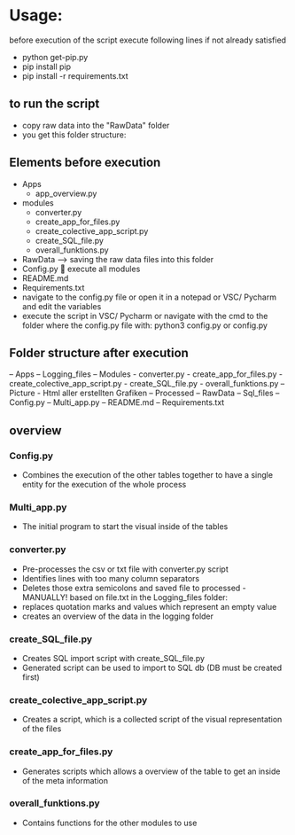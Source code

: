 # Usage:
before execution of the script execute following lines if not already satisfied  
- python get-pip.py
- pip install pip
- pip install -r requirements.txt

## to run the script
- copy raw data into the "RawData" folder
- you get this folder structure:


## Elements before execution 
-	Apps
    -	app_overview.py
-	modules
    -	converter.py
    -	create_app_for_files.py
    -	create_colective_app_script.py
    -	create_SQL_file.py
    -	overall_funktions.py      
-	RawData --> saving the raw data files into this folder
-	Config.py  execute all modules 
-	README.md
-	Requirements.txt
- navigate to the config.py file or open it in a notepad or VSC/ Pycharm and edit the variables
- execute the script in VSC/ Pycharm 
or navigate with the cmd to the folder where the config.py file with: python3 config.py or config.py



## Folder structure after execution

–	Apps
–	Logging_files
–	Modules
    -	converter.py
    -	create_app_for_files.py
    -	create_colective_app_script.py
    -	create_SQL_file.py
    -	overall_funktions.py
–	Picture
    -	Html aller erstellten Grafiken
–	Processed
–	RawData
–	Sql_files
–	Config.py
–	Multi_app.py
–	README.md
–	Requirements.txt

## overview

### Config.py 
-	Combines the execution of the other tables together to have a single entity for the execution of the whole process
### Multi_app.py 
-	The initial program to start the visual inside of the tables 


### converter.py 
-	 Pre-processes the csv or txt file with converter.py script
-	Identifies lines with too many column separators 
-	Deletes those extra semicolons and saved file to processed - MANUALLY! based on file.txt in the Logging_files folder:
-	replaces quotation marks and values which represent an empty value 
-	creates an overview of the data in the logging folder

### create_SQL_file.py
-	Creates SQL import script with create_SQL_file.py
-	Generated script can be used to import to SQL db (DB must  be created first)


### create_colective_app_script.py 
-	Creates a script, which is a collected  script of the visual representation of the files


### create_app_for_files.py
-	Generates scripts which allows a overview of the table to get an inside of the meta information 


### overall_funktions.py
-	Contains functions for the other modules to use

